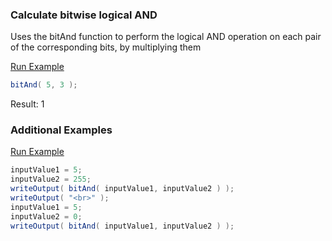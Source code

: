 ### Calculate bitwise logical AND

Uses the bitAnd function to perform the logical AND operation on each pair of the corresponding bits, by multiplying them

<a href="https://try.boxlang.io/?code=eJxLyixxzEvRUDDVUTBW0LTmAgAoNgPd" target="_blank">Run Example</a>

```java
bitAnd( 5, 3 );

```

Result: 1

### Additional Examples

<a href="https://try.boxlang.io/?code=eJzLzCsoLQlLzClNNVSwVTC15sqECxgBBYxMgULlRZklqf6lJUAJDYWkzBLHvBQNBYQ6Qx0FZE2aCppoWpRskorslEDCmfhtMyDLLgCxcz%2FZ" target="_blank">Run Example</a>

```java
inputValue1 = 5;
inputValue2 = 255;
writeOutput( bitAnd( inputValue1, inputValue2 ) );
writeOutput( "<br>" );
inputValue1 = 5;
inputValue2 = 0;
writeOutput( bitAnd( inputValue1, inputValue2 ) );

```


